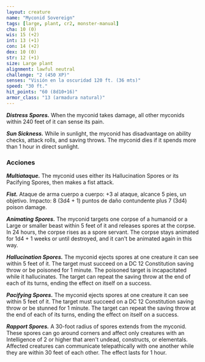 ```yaml
---
layout: creature
name: "Myconid Sovereign"
tags: [large, plant, cr2, monster-manual]
cha: 10 (0)
wis: 15 (+2)
int: 13 (+1)
con: 14 (+2)
dex: 10 (0)
str: 12 (+1)
size: Large plant
alignment: lawful neutral
challenge: "2 (450 XP)"
senses: "Visión en la oscuridad 120 ft. (36 mts)"
speed: "30 ft."
hit_points: "60 (8d10+16)"
armor_class: "13 (armadura natural)"
---
```


***Distress Spores.*** When the myconid takes damage, all other myconids within 240 feet of it can sense its pain.

***Sun Sickness.*** While in sunlight, the myconid has disadvantage on ability checks, attack rolls, and saving throws. The myconid dies if it spends more than 1 hour in direct sunlight.

### Acciones

***Multiataque.*** The myconid uses either its Hallucination Spores or its Pacifying Spores, then makes a fist attack.

***Fist.*** Ataque de arma cuerpo a cuerpo: +3 al ataque, alcance 5 pies, un objetivo. Impacto: 8 (3d4 + 1) puntos de daño contundente plus 7 (3d4) poison damage.

***Animating Spores.*** The myconid targets one corpse of a humanoid or a Large or smaller beast within 5 feet of it and releases spores at the corpse. In 24 hours, the corpse rises as a spore servant. The corpse stays animated for 1d4 + 1 weeks or until destroyed, and it can't be animated again in this way.

***Hallucination Spores.*** The myconid ejects spores at one creature it can see within 5 feet of it. The target must succeed on a DC 12 Constitution saving throw or be poisoned for 1 minute. The poisoned target is incapacitated while it hallucinates. The target can repeat the saving throw at the end of each of its turns, ending the effect on itself on a success.

***Pacifying Spores.*** The myconid ejects spores at one creature it can see within 5 feet of it. The target must succeed on a DC 12 Constitution saving throw or be stunned for 1 minute. The target can repeat the saving throw at the end of each of its turns, ending the effect on itself on a success.

***Rapport Spores.*** A 30-foot radius of spores extends from the myconid. These spores can go around corners and affect only creatures with an Intelligence of 2 or higher that aren't undead, constructs, or elementals. Affected creatures can communicate telepathically with one another while they are within 30 feet of each other. The effect lasts for 1 hour.
